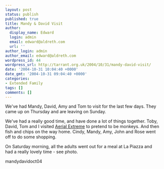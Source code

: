 ```yaml
---
layout: post
status: publish
published: true
title: Mandy & David Visit
author:
  display_name: Edward
  login: admin
  email: edward@aldreth.com
  url: ''
author_login: admin
author_email: edward@aldreth.com
wordpress_id: 44
wordpress_url: http://tarrant.org.uk/2004/10/31/mandy-david-visit/
date: '2004-10-31 10:04:40 +0000'
date_gmt: '2004-10-31 09:04:40 +0000'
categories:
- Extended Family
tags: []
comments: []
---
```

<p>We've had Mandy, David, Amy and Tom to visit for the last few days.  They came up on Thursday and are leaving on Sunday.</p>
<p>We've had a really good time, and have done a lot of things together.  Toby, David, Tom and I visited <a href="http://www.aerialextreme.co.uk/">Aerial Extreme</a> to pretend to be monkeys. And then fish and chips on the way home.  Cindy, Mandy, Amy, John and Rose went off to do some shopping.</p>
<p>On Saturday morning, all the adults went out for a meal at La Piazza and had a really lovely time - see photo.</p>
<p><wpg2>mandydavidoct04</wpg2></p>
